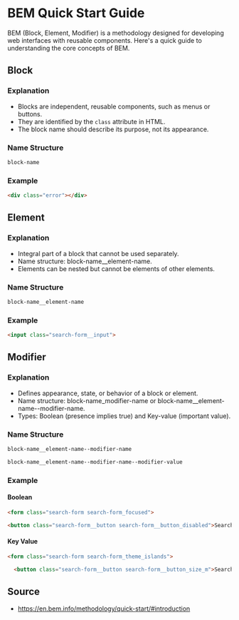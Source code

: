 # BEM Quick Start Guide

BEM (Block, Element, Modifier) is a methodology designed for developing web interfaces with reusable components. Here's a quick guide to understanding the core concepts of BEM.

## Block

### Explanation

- Blocks are independent, reusable components, such as menus or buttons.
- They are identified by the `class` attribute in HTML.
- The block name should describe its purpose, not its appearance.

### Name Structure

```bash
block-name
```

### Example

```html
<div class="error"></div>
```

## Element

### Explanation

- Integral part of a block that cannot be used separately.
- Name structure: block-name__element-name.
- Elements can be nested but cannot be elements of other elements.


### Name Structure

```bash
block-name__element-name
```

### Example

```html
<input class="search-form__input">
```

## Modifier

### Explanation

- Defines appearance, state, or behavior of a block or element.
- Name structure: block-name_modifier-name or block-name__element-name--modifier-name.
- Types: Boolean (presence implies true) and Key-value (important value).

### Name Structure

```bash
block-name__element-name--modifier-name
```

```bash
block-name__element-name--modifier-name--modifier-value
```

### Example
#### Boolean
```html
<form class="search-form search-form_focused">
```

```html
<button class="search-form__button search-form__button_disabled">Search</button>
```

#### Key Value


```html
<form class="search-form search-form_theme_islands">
```

```html
  <button class="search-form__button search-form__button_size_m">Search</button>
```

## Source
- https://en.bem.info/methodology/quick-start/#introduction

